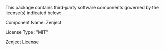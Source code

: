 This package contains third-party software components governed by the license(s) indicated below: 

Component Name: Zenject

License Type: "MIT"

[Zenject License](https://github.com/modesttree/Zenject/blob/master/License.md)

